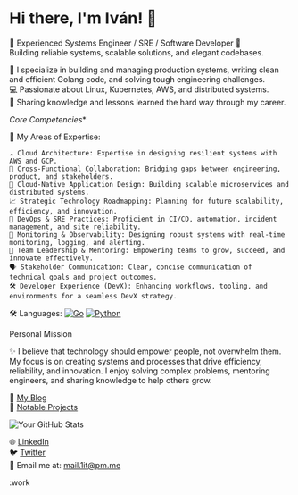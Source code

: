 # Hi there, I'm Iván! 👋  
🌟 Experienced Systems Engineer / SRE / Software Developer 🌟  
Building reliable systems, scalable solutions, and elegant codebases.

🚀 I specialize in building and managing production systems, writing clean and efficient Golang code, and solving tough engineering challenges.  
💻 Passionate about Linux, Kubernetes, AWS, and distributed systems.  
🌱 Sharing knowledge and lessons learned the hard way through my career.

*Core Competencies**

🌟 My Areas of Expertise:

    ☁️ Cloud Architecture: Expertise in designing resilient systems with AWS and GCP.
    🤝 Cross-Functional Collaboration: Bridging gaps between engineering, product, and stakeholders.
    🚀 Cloud-Native Application Design: Building scalable microservices and distributed systems.
    📈 Strategic Technology Roadmapping: Planning for future scalability, efficiency, and innovation.
    🔧 DevOps & SRE Practices: Proficient in CI/CD, automation, incident management, and site reliability.
    👀 Monitoring & Observability: Designing robust systems with real-time monitoring, logging, and alerting.
    🌱 Team Leadership & Mentoring: Empowering teams to grow, succeed, and innovate effectively.
    🗣️ Stakeholder Communication: Clear, concise communication of technical goals and project outcomes.
    🛠️ Developer Experience (DevX): Enhancing workflows, tooling, and environments for a seamless DevX strategy.

🛠️ Languages: 
[![Go](https://img.shields.io/badge/-Golang-blue)](https://golang.org) 
[![Python](https://img.shields.io/badge/-Python-yellow)](https://www.python.org)  

Personal Mission

✨ I believe that technology should empower people, not overwhelm them. My focus is on creating systems and processes that drive efficiency, reliability, and innovation. I enjoy solving complex problems, mentoring engineers, and sharing knowledge to help others grow.

📘 [My Blog](https://medium.com/@tuzhilkin)  
📂 [Notable Projects](https://github.com/1it?tab=repositories) 

![Your GitHub Stats](https://github-readme-stats.vercel.app/api?username=1it&show_icons=true&theme=radical)

🌐 [LinkedIn](https://linkedin.com/in/ituzhilkin)  
🐦 [Twitter](https://twitter.com/tuzhilkin)  
📧 Email me at: mail.1it@pm.me

:work
